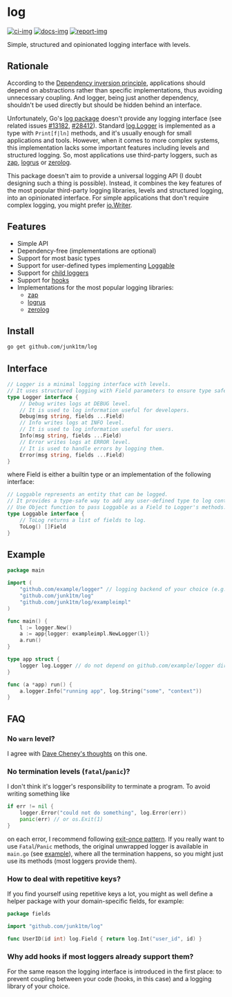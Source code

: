# log

[![ci-img]][ci]
[![docs-img]][docs]
[![report-img]][report]

Simple, structured and opinionated logging interface with levels.

## Rationale

According to the [Dependency inversion principle][dip], applications should depend on abstractions rather than specific
implementations, thus avoiding unnecessary coupling. And logger, being just another dependency, shouldn't be used
directly but should be hidden behind an interface.

Unfortunately, Go's [log package][std-log] doesn't provide any logging interface (see related
issues [#13182][issue-13182], [#28412][issue-28412]). Standard [log.Logger][std-logger] is implemented as a type
with `Print[f|ln]` methods, and it's usually enough for small applications and tools. However, when it comes to more
complex systems, this implementation lacks some important features including levels and structured logging. So, most
applications use third-party loggers, such as [zap][zap], [logrus][logrus] or [zerolog][zerolog].

This package doesn't aim to provide a universal logging API (I doubt designing such a thing is possible). Instead, it
combines the key features of the most popular third-party logging libraries, levels and structured logging, into an
opinionated interface. For simple applications that don't require complex logging, you might
prefer [io.Writer][io-writer].

## Features

* Simple API
* Dependency-free (implementations are optional)
* Support for most basic types
* Support for user-defined types implementing [Loggable][loggable]
* Support for [child loggers][with-fields]
* Support for [hooks][with-hooks]
* Implementations for the most popular logging libraries:
  * [zap][zap-impl]
  * [logrus][logrus-impl]
  * [zerolog][zerolog-impl]

## Install

```bash
go get github.com/junk1tm/log
```

## Interface

```go
// Logger is a minimal logging interface with levels.
// It uses structured logging with Field parameters to ensure type safety.
type Logger interface {
    // Debug writes logs at DEBUG level.
    // It is used to log information useful for developers.
    Debug(msg string, fields ...Field)
    // Info writes logs at INFO level.
    // It is used to log information useful for users.
    Info(msg string, fields ...Field)
    // Error writes logs at ERROR level.
    // It is used to handle errors by logging them.
    Error(msg string, fields ...Field)
}
```

where Field is either a builtin type or an implementation of the following interface:

```go
// Loggable represents an entity that can be logged.
// It provides a type-safe way to add any user-defined type to log context.
// Use Object function to pass Loggable as a Field to Logger's methods.
type Loggable interface {
    // ToLog returns a list of fields to log.
    ToLog() []Field
}
```

## Example

```go
package main

import (
	"github.com/example/logger" // logging backend of your choice (e.g., zap)
	"github.com/junk1tm/log"
	"github.com/junk1tm/log/exampleimpl"
)

func main() {
	l := logger.New()
	a := app{logger: exampleimpl.NewLogger(l)}
	a.run()
}

type app struct {
	logger log.Logger // do not depend on github.com/example/logger directly
}

func (a *app) run() {
	a.logger.Info("running app", log.String("some", "context"))
}
```

## FAQ

### No `warn` level?

I agree with [Dave Cheney's thoughts][cheney-post] on this one.

### No termination levels (`fatal`/`panic`)?

I don't think it's logger's responsibility to terminate a program. To avoid writing something like

```go
if err != nil {
    logger.Error("could not do something", log.Error(err))
    panic(err) // or os.Exit(1)
}
```

on each error, I recommend following [exit-once pattern][exit-once]. If you really want to use `Fatal`/`Panic`
methods, the original unwrapped logger is available in `main.go` (see [example](#Example)), where all the termination
happens, so you might just use its methods (most loggers provide them).

### How to deal with repetitive keys?

If you find yourself using repetitive keys a lot, you might as well define a helper package with your domain-specific
fields, for example:

```go
package fields

import "github.com/junk1tm/log"

func UserID(id int) log.Field { return log.Int("user_id", id) }
```

### Why add hooks if most loggers already support them?

For the same reason the logging interface is introduced in the first place: to prevent coupling between your code
(hooks, in this case) and a logging library of your choice.

[ci]: https://github.com/junk1tm/log/actions/workflows/go.yml
[ci-img]: https://github.com/junk1tm/log/actions/workflows/go.yml/badge.svg
[docs]: https://pkg.go.dev/github.com/junk1tm/log
[docs-img]: https://pkg.go.dev/badge/github.com/junk1tm/log.svg
[report]: https://goreportcard.com/report/github.com/junk1tm/log
[report-img]: https://goreportcard.com/badge/github.com/junk1tm/log
[dip]: https://en.wikipedia.org/wiki/Dependency_inversion_principle
[std-log]: https://pkg.go.dev/log
[std-logger]: https://pkg.go.dev/log#Logger
[issue-13182]: https://github.com/golang/go/issues/13182
[issue-28412]: https://github.com/golang/go/issues/28412
[zap]: https://github.com/uber-go/zap
[logrus]: https://github.com/sirupsen/logrus
[zerolog]: https://github.com/rs/zerolog
[io-writer]: https://pkg.go.dev/io#Writer
[loggable]: https://pkg.go.dev/github.com/junk1tm/log#Loggable
[with-fields]: https://pkg.go.dev/github.com/junk1tm/log#WithFields
[with-hooks]: https://pkg.go.dev/github.com/junk1tm/log#WithHooks
[zap-impl]: https://pkg.go.dev/github.com/junk1tm/log/zapimpl
[logrus-impl]: https://pkg.go.dev/github.com/junk1tm/log/logrusimpl
[zerolog-impl]: https://pkg.go.dev/github.com/junk1tm/log/zerologimpl
[cheney-post]: https://dave.cheney.net/2015/11/05/lets-talk-about-logging
[exit-once]: https://github.com/uber-go/guide/blob/master/style.md#exit-once
